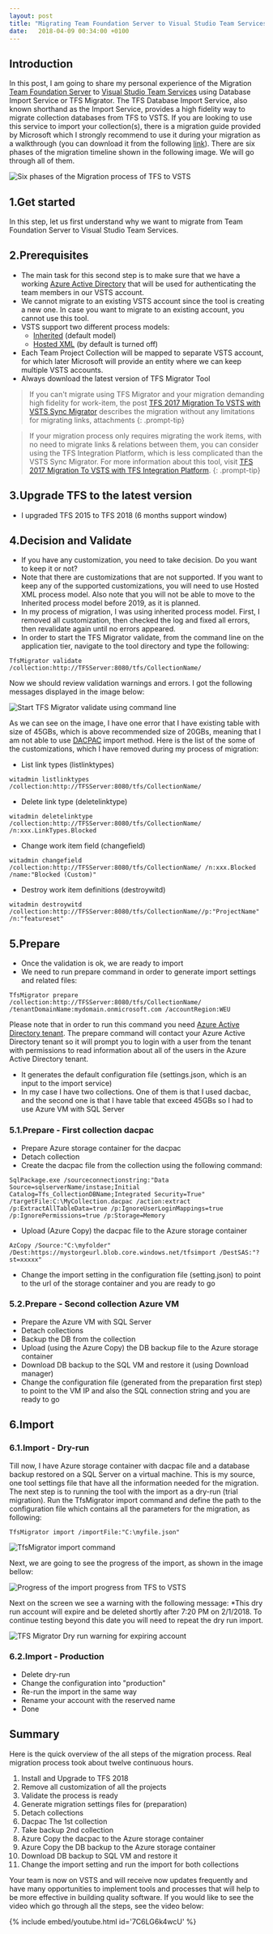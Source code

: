 ```yaml
---
layout: post
title: "Migrating Team Foundation Server to Visual Studio Team Services using Database Import Service TFS Migrator"
date:   2018-04-09 00:34:00 +0100
---
```


## Introduction

In this post, I am going to share my personal experience of the
Migration [Team Foundation Server](https://www.visualstudio.com/tfs/) to
[Visual Studio Team
Services](https://www.visualstudio.com/team-services/) using Database
Import Service or TFS Migrator. The TFS Database Import Service, also
known shorthand as the Import Service, provides a high fidelity way to
migrate collection databases from TFS to VSTS. If you are looking to use
this service to import your collection(s), there is a migration guide
provided by Microsoft which I strongly recommend to use it during your
migration as a walkthrough (you can download it from the following
[link](https://aka.ms/TFSDataImport)). There are six phases of the
migration timeline shown in the following image. We will go through all
of them.

![Six phases of the Migration process of TFS to VSTS](/assets/images/2018/03/Six-phases-of-the-Migration-process-of-TFS-to-VSTS.jpg "Six phases of the Migration process of TFS to VSTS")

## 1.Get started

In this step, let us first understand why we want to migrate from Team
Foundation Server to Visual Studio Team Services.

## 2.Prerequisites

-   The main task for this second step is to make sure that we have a
    working [Azure Active
    Directory](https://docs.microsoft.com/en-us/azure/active-directory/active-directory-whatis)
    that will be used for authenticating the team members in our VSTS
    account.
-   We cannot migrate to an existing VSTS account since the tool is
    creating a new one. In case you want to migrate to an existing
    account, you cannot use this tool.
-   VSTS support two different process models:
    -   [Inherited](https://docs.microsoft.com/en-us/vsts/work/customize/inheritance-process-model?view=vsts)
        (default model)
    -   [Hosted
        XML](https://docs.microsoft.com/en-us/vsts/work/customize/hosted-xml-process-model?view=vsts)
        (by default is turned off)
-   Each Team Project Collection will be mapped to separate VSTS
    account, for which later Microsoft will provide an entity where we
    can keep multiple VSTS accounts.
-   Always download the latest version of TFS Migrator Tool

>If you can\'t migrate using TFS Migrator and your
migration demanding high fidelity for work-item, the post [TFS 2017
Migration To VSTS with VSTS Sync
Migrator](https://mohamedradwan-devops.github.io/posts/tfs-2017-migration-to-vsts-with-vsts-sync-migrator/)
describes the migration without any limitations for migrating links,
attachments
{: .prompt-tip}



>If your migration process only requires migrating the
work items, with no need to migrate links & relations between them, you
can consider using the TFS Integration Platform, which is less
complicated than the VSTS Sync Migrator. For more information about this
tool, visit [TFS 2017 Migration To VSTS with TFS Integration
Platform](https://mohamedradwan-devops.github.io/posts/tfs-2017-migration-to-vsts-with-tfs-integration-platform/).
{: .prompt-tip}

## 3.Upgrade TFS to the latest version

-   I upgraded TFS 2015 to TFS 2018 (6 months support window)

## 4.Decision and Validate

-   If you have any customization, you need to take decision. Do you
    want to keep it or not?
-   Note that there are customizations that are not supported. If you
    want to keep any of the supported customizations, you will need to
    use Hosted XML process model. Also note that you will not be able to
    move to the Inherited process model before 2019, as it is planned.
-   In my process of migration, I was using inherited process model.
    First, I removed all customization, then checked the log and fixed
    all errors, then revalidate again until no errors appeared.
-   In order to start the TFS Migrator validate, from the command line
    on the application tier, navigate to the tool directory and type the
    following:

```
TfsMigrator validate /collection:http://TFSServer:8080/tfs/CollectionName/
```

Now we should review validation warnings and errors. I got the
following messages displayed in the image below:

![Start TFS Migrator validate using command line](/assets/images/2018/03/Start-TFS-Migrator-validate-using-command-line.png "Start TFS Migrator validate using command line")

As we can see on the image, I have one error that I
have existing table with size of 45GBs, which is above recommended size
of 20GBs, meaning that I am not able to use
[DACPAC](https://docs.microsoft.com/en-us/sql/relational-databases/data-tier-applications/data-tier-applications)
import method. Here is the list of the some of the customizations, which
I have removed during my process of migration: 

-   List link types (listlinktypes)

```
witadmin listlinktypes /collection:http://TFSServer:8080/tfs/CollectionName/
```

-   Delete link type (deletelinktype)

``` 
witadmin deletelinktype /collection:http://TFSServer:8080/tfs/CollectionName/ /n:xxx.LinkTypes.Blocked
```

-   Change work item field (changefield)

```
witadmin changefield /collection:http://TFSServer:8080/tfs/CollectionName/ /n:xxx.Blocked /name:"Blocked (Custom)"
```


-   Destroy work item definitions (destroywitd)

``` 
witadmin destroywitd /collection:http://TFSServer:8080/tfs/CollectionName//p:"ProjectName" /n:"featureset"
```

## 5.Prepare

-   Once the validation is ok, we are ready to import
-   We need to run prepare command in order to generate import settings
    and related files:

```
TfsMigrator prepare /collection:http://TFSServer:8080/tfs/CollectionName/ /tenantDomainName:mydomain.onmicrosoft.com /accountRegion:WEU
```

Please note that in order to run this command you need [Azure Active Directory tenant](https://docs.microsoft.com/en-us/azure/active-directory/develop/active-directory-howto-tenant).
The prepare command will contact your Azure Active Directory tenant so
it will prompt you to login with a user from the tenant with permissions
to read information about all of the users in the Azure Active Directory
tenant.

-   It generates the default configuration file (settings.json, which is
    an input to the import service)
-   In my case I have two collections. One of them is that I used
    dacbac, and the second one is that I have table that exceed 45GBs so
    I had to use Azure VM with SQL Server

### 5.1.Prepare - First collection dacpac

-   Prepare Azure storage container for the dacpac
-   Detach collection
-   Create the dacpac file from the collection using the following
    command:

```
SqlPackage.exe /sourceconnectionstring:"Data Source=sqlserverName/instase;Initial Catalog=Tfs_CollectionDBName;Integrated Security=True" /targetFile:C:\MyCollection.dacpac /action:extract /p:ExtractAllTableData=true /p:IgnoreUserLoginMappings=true /p:IgnorePermissions=true /p:Storage=Memory
```

-   Upload (Azure Copy) the dacpac file to the Azure storage container

``` 
AzCopy /Source:"C:\myfolder" /Dest:https://mystorgeurl.blob.core.windows.net/tfsimport /DestSAS:"?st=xxxxx"
```

-   Change the import setting in the configuration file (setting.json)
    to point to the url of the storage container and you are ready to go

### 5.2.Prepare - Second collection Azure VM

-   Prepare the Azure VM with SQL Server
-   Detach collections
-   Backup the DB from the collection
-   Upload (using the Azure Copy) the DB backup file to the Azure
    storage container
-   Download DB backup to the SQL VM and restore it (using Download
    manager)
-   Change the configuration file (generated from the preparation first
    step) to point to the VM IP and also the SQL connection string and
    you are ready to go

## 6.Import

### 6.1.Import - Dry-run

Till now, I have Azure storage container with dacpac file and a database
backup restored on a SQL Server on a virtual machine. This is my source,
one tool settings file that have all the information needed for the
migration. The next step is to running the tool with the import as a
dry-run (trial migration). Run the TfsMigrator import command and define
the path to the configuration file which contains all the parameters for
the migration, as following:

```
TfsMigrator import /importFile:"C:\myfile.json"
```

![TfsMigrator import command](/assets/images/2018/03/TfsMigrator-import-command-1024x341.png "TfsMigrator import command")

Next, we are going to see the progress of the
import, as shown in the image bellow: 

![Progress of the import progress from TFS to VSTS](/assets/images/2018/03/Progress-of-the-import-progress-from-TFS-to-VSTS--1024x566.png "Progress of the import progress from TFS to VSTS")

Next on the screen we see a warning with
the following message: *This dry run account will expire and be deleted
shortly after 7:20 PM on 2/1/2018. To continue testing beyond this date
you will need to repeat the dry run import.

![TFS Migrator Dry run warning for expiring account](/assets/images/2018/03/TFS-Migrator-Dry-run-warning-for-expiring-account-1024x481-1024x310.png "TFS Migrator Dry run warning for expiring account")

### 6.2.Import - Production

-   Delete dry-run
-   Change the configuration into \"production\"
-   Re-run the import in the same way
-   Rename your account with the reserved name
-   Done

## Summary

Here is the quick overview of the all steps of the migration process.
Real migration process took about twelve continuous hours.

1.  Install and Upgrade to TFS 2018
2.  Remove all customization of all the projects
3.  Validate the process is ready
4.  Generate migration settings files for (preparation)
5.  Detach collections
6.  Dacpac The 1st collection
7.  Take backup 2nd collection
8.  Azure Copy the dacpac to the Azure storage container
9.  Azure Copy the DB backup to the Azure storage container
10. Download DB backup to SQL VM and restore it
11. Change the import setting and run the import for both collections

Your team is now on VSTS and will receive now updates frequently and
have many opportunities to implement tools and processes that will help
to be more effective in building quality software. If you would like
to see the video which go through all the steps, see the video below: 

{% include embed/youtube.html id='7C6LG6k4wcU' %}

